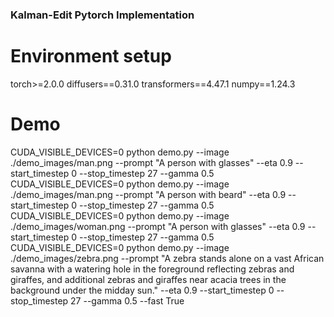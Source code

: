 ### Kalman-Edit Pytorch Implementation
# Environment setup
torch>=2.0.0 diffusers==0.31.0 transformers==4.47.1 numpy==1.24.3
# Demo
CUDA_VISIBLE_DEVICES=0 python demo.py --image ./demo_images/man.png --prompt "A person with glasses" --eta 0.9 --start_timestep 0 --stop_timestep 27 --gamma 0.5 \
CUDA_VISIBLE_DEVICES=0 python demo.py --image ./demo_images/man.png --prompt "A person with beard" --eta 0.9 --start_timestep 0 --stop_timestep 27 --gamma 0.5 \
CUDA_VISIBLE_DEVICES=0 python demo.py --image ./demo_images/woman.png --prompt "A person with glasses" --eta 0.9 --start_timestep 0 --stop_timestep 27 --gamma 0.5 \
CUDA_VISIBLE_DEVICES=0 python demo.py --image ./demo_images/zebra.png --prompt "A zebra stands alone on a vast African savanna with a watering hole in the foreground reflecting zebras and giraffes, and additional zebras and giraffes near acacia trees in the background under the midday sun." --eta 0.9 --start_timestep 0 --stop_timestep 27 --gamma 0.5 --fast True
